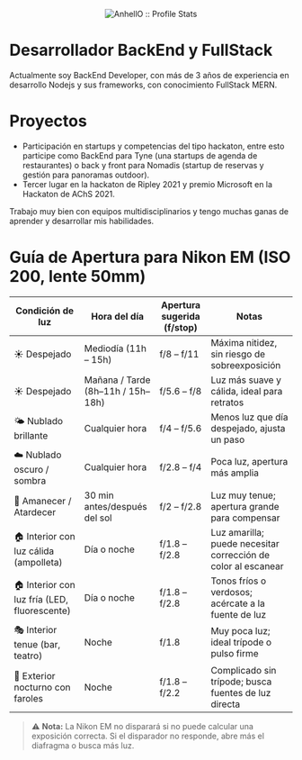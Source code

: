 <p align="center"><img src="https://github-readme-stats.vercel.app/api?username=rtobart&show_icons=true&theme=synthwave" alt="AnhellO :: Profile Stats" /></p>

# Desarrollador BackEnd y FullStack

Actualmente soy BackEnd Developer, con más de 3 años de experiencia en desarrollo Nodejs y sus frameworks, con conocimiento FullStack MERN.

# Proyectos

- Participación en startups y competencias del tipo hackaton, entre esto participe como BackEnd para Tyne (una startups de agenda de restaurantes) o back y front para Nomadis (startup de reservas y gestión para panoramas outdoor).
- Tercer lugar en la hackaton de Ripley 2021 y premio Microsoft en la Hackaton de AChS 2021.

Trabajo muy bien con equipos multidisciplinarios y tengo muchas ganas de aprender y desarrollar mis habilidades.

<!--
**rtobart/rtobart** is a ✨ _special_ ✨ repository because its `README.md` (this file) appears on your GitHub profile.

Here are some ideas to get you started:

- 🔭 I’m currently working on ...
- 🌱 I’m currently learning ...
- 👯 I’m looking to collaborate on ...
- 🤔 I’m looking for help with ...
- 💬 Ask me about ...
- 📫 How to reach me: ...
- 😄 Pronouns: ...
- ⚡ Fun fact: ...
-->

# Guía de Apertura para Nikon EM (ISO 200, lente 50mm)

| Condición de luz                        | Hora del día                         | Apertura sugerida (f/stop) | Notas                                                                 |
|----------------------------------------|--------------------------------------|-----------------------------|-----------------------------------------------------------------------|
| ☀️ Despejado                           | Mediodía (11h – 15h)                 | f/8 – f/11                  | Máxima nitidez, sin riesgo de sobreexposición                        |
| ☀️ Despejado                           | Mañana / Tarde (8h–11h / 15h–18h)    | f/5.6 – f/8                 | Luz más suave y cálida, ideal para retratos                          |
| 🌤 Nublado brillante                   | Cualquier hora                       | f/4 – f/5.6                 | Menos luz que día despejado, ajusta un paso                          |
| ☁️ Nublado oscuro / sombra             | Cualquier hora                       | f/2.8 – f/4                 | Poca luz, apertura más amplia                                        |
| 🌇 Amanecer / Atardecer                | 30 min antes/después del sol         | f/2 – f/2.8                 | Luz muy tenue; apertura grande para compensar                        |
| 🏠 Interior con luz cálida (ampolleta) | Día o noche                          | f/1.8 – f/2.8               | Luz amarilla; puede necesitar corrección de color al escanear        |
| 🏠 Interior con luz fría (LED, fluorescente) | Día o noche                     | f/1.8 – f/2.8               | Tonos fríos o verdosos; acércate a la fuente de luz                  |
| 🎭 Interior tenue (bar, teatro)        | Noche                                | f/1.8                       | Muy poca luz; ideal trípode o pulso firme                            |
| 🌌 Exterior nocturno con faroles       | Noche                                | f/1.8 – f/2.2               | Complicado sin trípode; busca fuentes de luz directa                 |

> ⚠️ **Nota:** La Nikon EM no disparará si no puede calcular una exposición correcta. Si el disparador no responde, abre más el diafragma o busca más luz.

